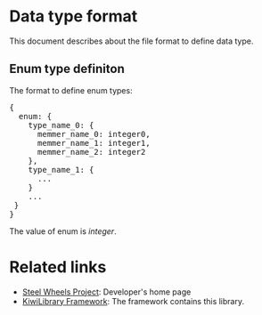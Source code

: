 # Data type format

This document describes about the file format to define data type.

## Enum type definiton
The format to define enum types:
<pre>
{
  enum: {
    type_name_0: {
      memmer_name_0: integer0,
      memmer_name_1: integer1,
      memmer_name_2: integer2
    },
    type_name_1: {
      ...
    }
    ...
 }
}
</pre>
The value of enum is *integer*.

# Related links
* [Steel Wheels Project](https://gitlab.com/steewheels/project/-/blob/main/README.md): Developer's home page
* [KiwiLibrary Framework](https://gitlab.com/steewheels/kiwiscript/-/blob/main/KiwiLibrary/README.md): The framework contains this library.



